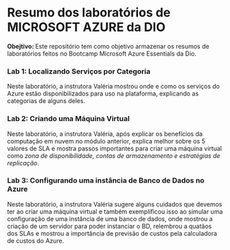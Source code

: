 # Resumo dos laboratórios de MICROSOFT AZURE da DIO
<b>Obejtivo: </b> Este repositório tem como objetivo armazenar os resumos de laboratórios feitos no Bootcamp Microsoft Azure Essentials da Dio.

<h3>Lab 1: Localizando Serviços por Categoria</h3>
  Neste laboratório, a instrutora Valéria mostrou onde e como os serviços do Azure estão disponibilizados para uso na plataforma, explicando as categorias de alguns deles.
  
<h3>Lab 2: Criando uma Máquina Virtual</h3>
  Neste laboratório, a instrutora Valéria, após explicar os benefícios da computação em nuvem no módulo anterior, explica melhor sobre os 5 valores de SLA e mostra passos importantes para criar uma máquina virtual como <i>zona de disponibilidade, contas de armazenamento e estratégias de replicação</i>.

<h3>Lab 3: Configurando uma instância de Banco de Dados no Azure</h3>
  Neste laboratório, a instrutora Valéria sugere alguns cuidados que devemos ter ao criar uma máquina virtual e também exemplificou isso ao simular uma configuração de uma instância de uma banco de dados, onde mostrou a criação de um servidor para poder instanciar o BD, relembrou a quatãos dos SLAs e mostrou a importância de previsão de custos pela calculadora de custos do Azure.
